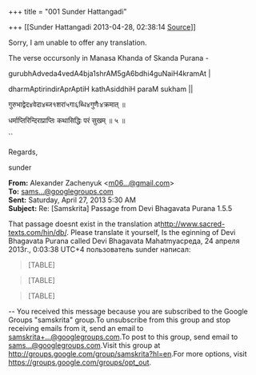 +++
title = "001 Sunder Hattangadi"

+++
[[Sunder Hattangadi	2013-04-28, 02:38:14 [Source](https://groups.google.com/g/samskrita/c/uhJPonzqPJw)]]



Sorry, I am unable to offer any translation.



The verse occursonly in Manasa Khanda of Skanda Purana -



gurubhAdveda4vedA4bja1shrAM5gA6bdhi4guNaiH4kramAt \|

dharmAptirindirAprAptiH kathAsiddhiH paraM sukham \|\|





गुरुभाद्वेद४वेदा४ब्ज१शरां५गा६ब्धि४गुणैः४क्रमात् ॥



धर्माप्तिरिन्दिराप्राप्तिः कथासिद्धिः परं सुखम् ॥ ५ ॥











``



Regards,







sunder

















  

**From:** Alexander Zachenyuk \<[m06...@gmail.com]()\>  
**To:** [sams...@googlegroups.com]()  
**Sent:** Saturday, April 27, 2013 5:30 AM  
**Subject:** Re: \[Samskrita\] Passage from Devi Bhagavata Purana 1.5.5  

That passage doesnt exist in the translation at<http://www.sacred-texts.com/hin/db/>. Please translate it yourself, Is the eginning of Devi Bhagavata Purana called Devi Bhagavata Mahatmyaсреда, 24 апреля 2013г., 0:03:38 UTC+4 пользователь sunder написал:

> [TABLE]

> [TABLE]

> [TABLE]

-- You received this message because you are subscribed to the Google Groups "samskrita" group.To unsubscribe from this group and stop receiving emails from it, send an email to [samskrita+...@googlegroups.com]().To post to this group, send email to [sams...@googlegroups.com]().Visit this group at <http://groups.google.com/group/samskrita?hl=en>.For more options, visit <https://groups.google.com/groups/opt_out>.

